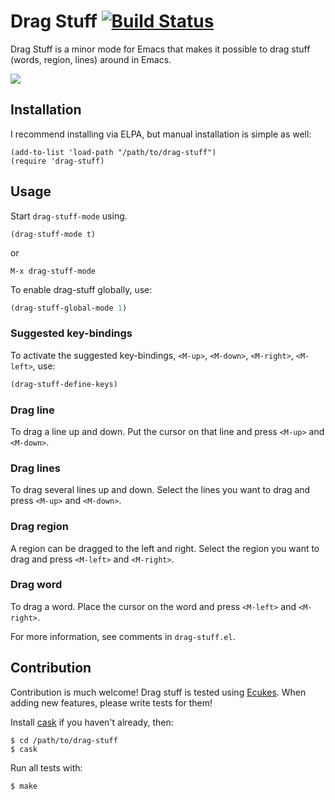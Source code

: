 # Drag Stuff [![Build Status](https://api.travis-ci.org/rejeep/drag-stuff.el.png?branch=master)](http://travis-ci.org/rejeep/drag-stuff.el)
Drag Stuff is a minor mode for Emacs that makes it possible to drag
stuff (words, region, lines) around in Emacs.

[<img src="http://img.youtube.com/vi/KCy1sjUPwwg/0.jpg">](https://www.youtube.com/watch?v=KCy1sjUPwwg)

## Installation
I recommend installing via ELPA, but manual installation is simple as well:

    (add-to-list 'load-path "/path/to/drag-stuff")
    (require 'drag-stuff)

## Usage
Start `drag-stuff-mode` using.

    (drag-stuff-mode t)
    
or

    M-x drag-stuff-mode

To enable drag-stuff globally, use:

```lisp
(drag-stuff-global-mode 1)
```

### Suggested key-bindings
To activate the suggested key-bindings, `<M-up>`, `<M-down>`, `<M-right>`, `<M-left>`, use:

```lisp
(drag-stuff-define-keys)
```

### Drag line
To drag a line up and down. Put the cursor on that line and press
`<M-up>` and `<M-down>`.

### Drag lines
To drag several lines up and down. Select the lines you want to drag
and press `<M-up>` and `<M-down>`.

### Drag region
A region can be dragged to the left and right. Select the region you
want to drag and press `<M-left>` and `<M-right>`.

### Drag word
To drag a word. Place the cursor on the word and press `<M-left>` and
`<M-right>`.

For more information, see comments in `drag-stuff.el`.

## Contribution
Contribution is much welcome! Drag stuff is tested using [Ecukes](http://ecukes.info). When
adding new features, please write tests for them!

Install [cask](https://github.com/rejeep/cask.el) if you haven't
already, then:

    $ cd /path/to/drag-stuff
    $ cask

Run all tests with:

    $ make
